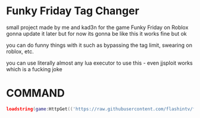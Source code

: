 # Funky Friday Tag Changer
small project made by me and kad3n for the game Funky Friday on Roblox gonna update it later but for now its gonna be like this it works fine but ok

you can do funny things with it such as bypassing the tag limit, swearing on roblox, etc.

you can use literally almost any lua executor to use this - even jjsploit works which is a fucking joke

# COMMAND
```lua
loadstring(game:HttpGet(('https://raw.githubusercontent.com/flashintv/funkyFriday-Menu/main/main.lua'),true))()
```
